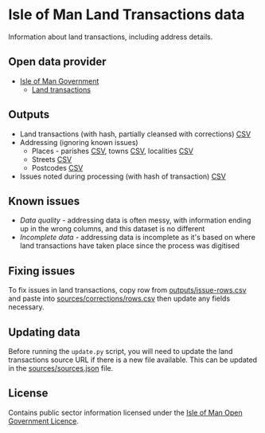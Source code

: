 # Isle of Man Land Transactions data

Information about land transactions, including address details.

## Open data provider

* [Isle of Man Government](https://www.gov.im/about-the-government/government/open-data/)
  * [Land transactions](https://www.gov.im/about-the-government/government/open-data/economy/land-transactions/)

## Outputs

  * Land transactions (with hash, partially cleansed with corrections) [CSV](https://github.com/dankarran/isleofman-opendata/blob/main/data/gov.im/land-transactions/outputs/land-transactions.csv)
  * Addressing (ignoring known issues)
    * Places - parishes [CSV](https://github.com/dankarran/isleofman-opendata/blob/main/data/gov.im/land-transactions/outputs/addressing/places/parishes.csv), towns [CSV](https://github.com/dankarran/isleofman-opendata/blob/main/data/gov.im/land-transactions/outputs/addressing/places/towns.csv), localities [CSV](https://github.com/dankarran/isleofman-opendata/blob/main/data/gov.im/land-transactions/outputs/addressing/places/localities.csv)
    * Streets [CSV](https://github.com/dankarran/isleofman-opendata/blob/main/data/gov.im/land-transactions/outputs/addressing/streets/streets.csv)
    * Postcodes [CSV](https://github.com/dankarran/isleofman-opendata/blob/main/data/gov.im/land-transactions/outputs/addressing/postcodes/postcodes.csv)
  * Issues noted during processing (with hash of transaction) [CSV](https://github.com/dankarran/isleofman-opendata/blob/main/data/gov.im/land-transactions/outputs/issues.csv)
  
## Known issues

* *Data quality* - addressing data is often messy, with information ending up in the wrong columns, and this dataset is no different
* *Incomplete data* - addressing data is incomplete as it's based on where land transactions have taken place since the process was digitised

## Fixing issues

To fix issues in land transactions, copy row from [outputs/issue-rows.csv](https://github.com/dankarran/isleofman-opendata/blob/main/data/gov.im/land-transactions/outputs/issue-rows.csv) and paste 
into [sources/corrections/rows.csv](https://github.com/dankarran/isleofman-opendata/blob/main/data/gov.im/land-transactions/sources/corrections/rows.csv) then update any fields necessary.

## Updating data

Before running the `update.py` script, you will need to update the land transactions source URL if there is a new file
available. This can be updated in the [sources/sources.json](https://github.com/dankarran/isleofman-opendata/blob/main/data/gov.im/land-transactions/sources/sources.json) file. 

## License

Contains public sector information licensed under the [Isle of Man Open Government Licence](https://www.gov.im/about-this-site/open-government-licence/).
